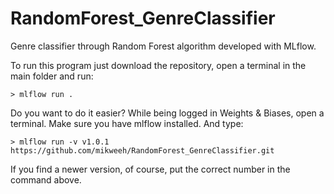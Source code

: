 # RandomForest_GenreClassifier
Genre classifier through Random Forest algorithm developed with MLflow.

To run this program just download the repository, open a terminal in the main folder and run:

`> mlflow run .`

Do you want to do it easier? While being logged in Weights & Biases, open a terminal. Make sure you have mlflow installed. And type:

`> mlflow run -v v1.0.1 https://github.com/mikweeh/RandomForest_GenreClassifier.git`

If you find a newer version, of course, put the correct number in the command above.
